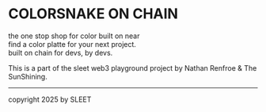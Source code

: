 # COLORSNAKE ON CHAIN
the one stop shop for color built on near
<br/>
find a color platte for your next project.
<br/>
built on chain for devs, by devs.



This is a part of the sleet web3 playground project by Nathan Renfroe & The SunShining.



---


copyright 2025 by SLEET